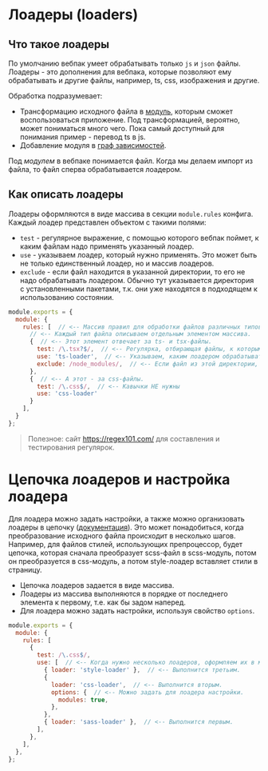 # Лоадеры (loaders)

## Что такое лоадеры

По умолчанию вебпак умеет обрабатывать только `js` и `json` файлы. Лоадеры - это дополнения для вебпака, которые позволяют ему обрабатывать и другие файлы, например, ts, css, изображения и другие.

Обработка подразумевает:

* Трансформацию исходного файла в [модуль](https://webpack.js.org/concepts/#loaders), которым сможет воспользоваться приложение. Под трансформацией, вероятно, может пониматься много чего. Пока самый доступный для понимания пример - перевод ts в js.
* Добавление модуля в [граф зависимостей](https://webpack.js.org/concepts/dependency-graph/).

Под *модулем* в вебпаке понимается файл. Когда мы делаем импорт из файла, то файл сперва обрабатывается лоадером.

## Как описать лоадеры

Лоадеры оформляются в виде массива в секции `module.rules` конфига. Каждый лоадер представлен объектом с такими полями:

* `test` - регулярное выражение, с помощью которого вебпак поймет, к каким файлам надо применять указанный лоадер.
* `use` - указываем лоадер, который нужно применять. Это может быть не только единственный лоадер, но и массив лоадеров.
* `exclude` - если файл находится в указанной директории, то его не надо обрабатывать лоадером. Обычно тут указывается директория с установленными пакетами, т.к. они уже находятся в подходящем к использованию состоянии.

```javascript
module.exports = {
  module: {
    rules: [  // <-- Массив правил для обработки файлов различных типов.
      // <-- Каждый тип файла описываем отдельным элементом массива.
      {  // <-- Этот элемент отвечает за ts- и tsx-файлы.
        test: /\.tsx?$/,  // <-- Регулярка, отбирающая файлы, к которым надо применить этот лоадер.
        use: 'ts-loader',  // <-- Указываем, каким лоадером обрабатывать файлы этого типа.
        exclude: /node_modules/,  // <-- Если файл из этой директории, то не надо обрабатывать его лоадером.
      },
      {  // <-- А этот - за css-файлы.
        test: /\.css$/,  // <-- Кавычки НЕ нужны
        use: 'css-loader'
      }
    ],
  }
};
```

> Полезное: сайт https://regex101.com/ для составления и тестирования регулярок.

# Цепочка лоадеров и настройка лоадера

Для лоадера можно задать настройки, а также можно организовать лоадеры в цепочку ([документация](https://webpack.js.org/concepts/loaders/#configuration)). Это может понадобиться, когда преобразование исходного файла происходит в несколько шагов. Например, для файлов стилей, использующих препроцессор, будет цепочка, которая сначала преобразует scss-файл в scss-модуль, потом он преобразуется в css-модуль, а потом style-лоадер вставляет стили в страницу.

* Цепочка лоадеров задается в виде массива.
* Лоадеры из массива выполняются в порядке от последнего элемента к первому, т.е. как бы задом наперед.
* Для лоадера можно задать настройки, используя свойство `options`.

```javascript
module.exports = {
  module: {
    rules: [
      {
        test: /\.css$/,
        use: [  // <-- Когда нужно несколько лоадеров, оформляем их в массив.
          { loader: 'style-loader' },  // <-- Выполнится третьим.
          {
            loader: 'css-loader',  // <-- Выполнится вторым.
            options: {  // <-- Можно задать для лоадера настройки.
              modules: true,
            },
          },
          { loader: 'sass-loader' },  // <-- Выполнится первым.
        ],
      },
    ],
  },
};
```

